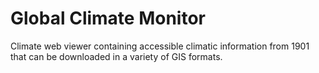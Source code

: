 # Global Climate Monitor

Climate web viewer containing accessible climatic information from 1901 that can be downloaded in a variety of GIS formats.

